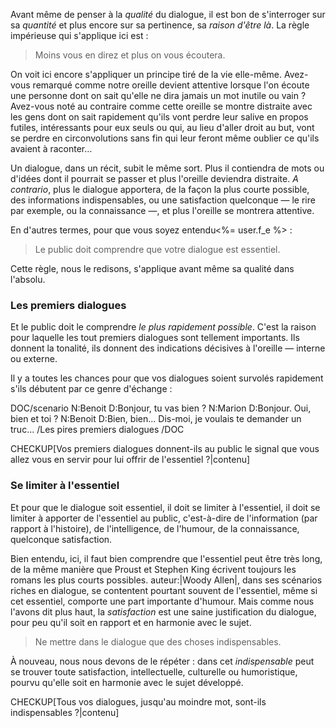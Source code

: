<!-- Page: #414 Moins on en dit, plus on est écouté -->

Avant même de penser à la *qualité* du dialogue, il est bon de s'interroger sur sa *quantité* et plus encore sur sa pertinence, sa *raison d'être là*. La règle impérieuse qui s'applique ici est :

> Moins vous en direz et plus on vous écoutera.

On voit ici encore s'appliquer un principe tiré de la vie elle-même. Avez-vous remarqué comme notre oreille devient attentive lorsque l'on écoute une personne dont on sait qu'elle ne dira jamais un mot inutile ou vain ? Avez-vous noté au contraire comme cette oreille se montre distraite avec les gens dont on sait rapidement qu'ils vont perdre leur salive en propos futiles, intéressants pour eux seuls ou qui, au lieu d'aller droit au but, vont se perdre en circonvolutions sans fin qui leur feront même oublier ce qu'ils avaient à raconter…

Un dialogue, dans un récit, subit le même sort. Plus il contiendra de mots ou d'idées dont il pourrait se passer et plus l'oreille deviendra distraite. *A contrario*, plus le dialogue apportera, de la façon la plus courte possible, des informations indispensables, ou une satisfaction quelconque — le rire par exemple, ou la connaissance —, et plus l'oreille se montrera attentive.

En d'autres termes, pour que vous soyez entendu<%= user.f_e %> :

> Le public doit comprendre que votre dialogue est essentiel.

Cette règle, nous le redisons, s'applique avant même sa qualité dans l'absolu.

### Les premiers dialogues

Et le public doit le comprendre *le plus rapidement possible*. C'est la raison pour laquelle les tout premiers dialogues sont tellement importants. Ils donnent la tonalité, ils donnent des indications décisives à l'oreille — interne ou externe.

Il y a toutes les chances pour que vos dialogues soient survolés rapidement s'ils débutent par ce genre d'échange :

DOC/scenario
N:Benoit
D:Bonjour, tu vas bien ?
N:Marion
D:Bonjour. Oui, bien et toi ?
N:Benoit
D:Bien, bien… Dis-moi, je voulais te demander un truc…
/Les pires premiers dialogues
/DOC

CHECKUP[Vos premiers dialogues donnent-ils au public le signal que vous allez vous en servir pour lui offrir de l'essentiel ?|contenu]

### Se limiter à l'essentiel

Et pour que le dialogue soit essentiel, il doit se limiter à l'essentiel, il doit se limiter à apporter de l'essentiel au public, c'est-à-dire de l'information (par rapport à l'histoire), de l'intelligence, de l'humour, de la connaissance, quelconque satisfaction.

Bien entendu, ici, il faut bien comprendre que l'essentiel peut être très long, de la même manière que Proust et Stephen King écrivent toujours les romans les plus courts possibles. auteur:|Woody Allen|, dans ses scénarios riches en dialogue, se contentent pourtant souvent de l'essentiel, même si cet essentiel, comporte une part importante d'humour. Mais comme nous l'avons dit plus haut, la *satisfaction* est une saine justification du dialogue, pour peu qu'il soit en rapport et en harmonie avec le sujet.

> Ne mettre dans le dialogue que des choses indispensables.

À nouveau, nous nous devons de le répéter : dans cet *indispensable* peut se trouver toute satisfaction, intellectuelle, culturelle ou humoristique, pourvu qu'elle soit en harmonie avec le sujet développé.

CHECKUP[Tous vos dialogues, jusqu'au moindre mot, sont-ils indispensables ?|contenu]